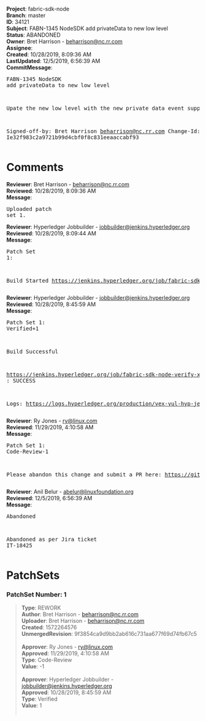<strong>Project</strong>: fabric-sdk-node<br><strong>Branch</strong>: master<br><strong>ID</strong>: 34121<br><strong>Subject</strong>: FABN-1345 NodeSDK add privateData to new low level<br><strong>Status</strong>: ABANDONED<br><strong>Owner</strong>: Bret Harrison - beharrison@nc.rr.com<br><strong>Assignee</strong>:<br><strong>Created</strong>: 10/28/2019, 8:09:36 AM<br><strong>LastUpdated</strong>: 12/5/2019, 6:56:39 AM<br><strong>CommitMessage</strong>:<br><pre>FABN-1345 NodeSDK add privateData to new low level

Upate the new low level with the new private data event
support.

Signed-off-by: Bret Harrison <beharrison@nc.rr.com>
Change-Id: Ie32f983c2a9721b99d4cbf0f8c831eeaaccabf93
</pre><h1>Comments</h1><strong>Reviewer</strong>: Bret Harrison - beharrison@nc.rr.com<br><strong>Reviewed</strong>: 10/28/2019, 8:09:36 AM<br><strong>Message</strong>: <pre>Uploaded patch set 1.</pre><strong>Reviewer</strong>: Hyperledger Jobbuilder - jobbuilder@jenkins.hyperledger.org<br><strong>Reviewed</strong>: 10/28/2019, 8:09:44 AM<br><strong>Message</strong>: <pre>Patch Set 1:

Build Started https://jenkins.hyperledger.org/job/fabric-sdk-node-verify-x86_64/3244/</pre><strong>Reviewer</strong>: Hyperledger Jobbuilder - jobbuilder@jenkins.hyperledger.org<br><strong>Reviewed</strong>: 10/28/2019, 8:45:59 AM<br><strong>Message</strong>: <pre>Patch Set 1: Verified+1

Build Successful 

https://jenkins.hyperledger.org/job/fabric-sdk-node-verify-x86_64/3244/ : SUCCESS

Logs: https://logs.hyperledger.org/production/vex-yul-hyp-jenkins-3/fabric-sdk-node-verify-x86_64/3244</pre><strong>Reviewer</strong>: Ry Jones - ry@linux.com<br><strong>Reviewed</strong>: 11/29/2019, 4:10:58 AM<br><strong>Message</strong>: <pre>Patch Set 1: Code-Review-1

Please abandon this change and submit a PR here: https://github.com/hyperledger/fabric-sdk-node</pre><strong>Reviewer</strong>: Anil Belur - abelur@linuxfoundation.org<br><strong>Reviewed</strong>: 12/5/2019, 6:56:39 AM<br><strong>Message</strong>: <pre>Abandoned

Abandoned as per Jira ticket IT-18425</pre><h1>PatchSets</h1><h3>PatchSet Number: 1</h3><blockquote><strong>Type</strong>: REWORK<br><strong>Author</strong>: Bret Harrison - beharrison@nc.rr.com<br><strong>Uploader</strong>: Bret Harrison - beharrison@nc.rr.com<br><strong>Created</strong>: 1572264576<br><strong>UnmergedRevision</strong>: 9f3854ca9d9bb2ab616c731aa677f69d74fb67c5<br><br><strong>Approver</strong>: Ry Jones - ry@linux.com<br><strong>Approved</strong>: 11/29/2019, 4:10:58 AM<br><strong>Type</strong>: Code-Review<br><strong>Value</strong>: -1<br><br><strong>Approver</strong>: Hyperledger Jobbuilder - jobbuilder@jenkins.hyperledger.org<br><strong>Approved</strong>: 10/28/2019, 8:45:59 AM<br><strong>Type</strong>: Verified<br><strong>Value</strong>: 1<br><br></blockquote>